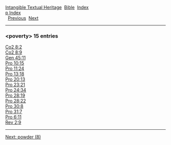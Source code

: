 [Intangible Textual Heritage](../../index)  [Bible](../index) 
[Index](index)   
[p Index](_p_)  
  [Previous](c08737)  [Next](c08739) 

------------------------------------------------------------------------

### &lt;poverty&gt; 15 entries

[Co2 8:2](../kjv/co2008.htm#002)  
[Co2 8:9](../kjv/co2008.htm#009)  
[Gen 45:11](../kjv/gen045.htm#011)  
[Pro 10:15](../kjv/pro010.htm#015)  
[Pro 11:24](../kjv/pro011.htm#024)  
[Pro 13:18](../kjv/pro013.htm#018)  
[Pro 20:13](../kjv/pro020.htm#013)  
[Pro 23:21](../kjv/pro023.htm#021)  
[Pro 24:34](../kjv/pro024.htm#034)  
[Pro 28:19](../kjv/pro028.htm#019)  
[Pro 28:22](../kjv/pro028.htm#022)  
[Pro 30:8](../kjv/pro030.htm#008)  
[Pro 31:7](../kjv/pro031.htm#007)  
[Pro 6:11](../kjv/pro006.htm#011)  
[Rev 2:9](../kjv/rev002.htm#009)  

------------------------------------------------------------------------

[Next: powder (8)](c08739)
